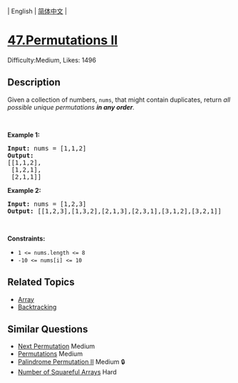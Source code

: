 
| English | [简体中文](problem_zh.md) |

# [47.Permutations II](https://leetcode.com/problems/permutations-ii/)
Difficulty:Medium, Likes: 1496

## Description

<p>Given a collection of numbers, <code>nums</code>,&nbsp;that might contain duplicates, return <em>all possible unique permutations <strong>in any order</strong>.</em></p>

<p>&nbsp;</p>
<p><strong class="example">Example 1:</strong></p>

<pre>
<strong>Input:</strong> nums = [1,1,2]
<strong>Output:</strong>
[[1,1,2],
 [1,2,1],
 [2,1,1]]
</pre>

<p><strong class="example">Example 2:</strong></p>

<pre>
<strong>Input:</strong> nums = [1,2,3]
<strong>Output:</strong> [[1,2,3],[1,3,2],[2,1,3],[2,3,1],[3,1,2],[3,2,1]]
</pre>

<p>&nbsp;</p>
<p><strong>Constraints:</strong></p>

<ul>
	<li><code>1 &lt;= nums.length &lt;= 8</code></li>
	<li><code>-10 &lt;= nums[i] &lt;= 10</code></li>
</ul>


## Related Topics

- [Array](https://leetcode.com/tag/array/)
- [Backtracking](https://leetcode.com/tag/backtracking/)

## Similar Questions

- [Next Permutation](../next-permutation/README_EN.md) Medium 
- [Permutations](../permutations/README_EN.md) Medium 
- [Palindrome Permutation II](../palindrome-permutation-ii/README_EN.md) Medium 🔒
- [Number of Squareful Arrays](../number-of-squareful-arrays/README_EN.md) Hard 
